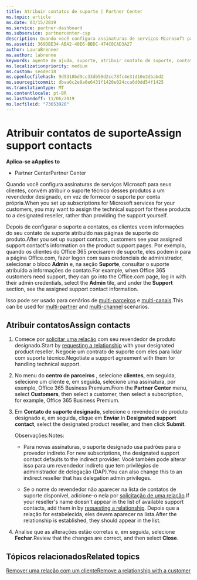 ```yaml
---
title: Atribuir contatos de suporte | Partner Center
ms.topic: article
ms.date: 03/15/2019
ms.service: partner-dashboard
ms.subservice: partnercenter-csp
description: Quando você configura assinaturas de serviços Microsoft para seus clientes, convém atribuir o suporte técnico desses produtos a um revendedor designado, em vez de fornecer o suporte por conta própria.
ms.assetid: 369DBE34-ABA2-40E6-BBDC-474C0CAD3A27
author: LauraBrenner
ms.author: labrenne
keywords: agente de ajuda, suporte, atribuir contato de suporte, contato de suporte designado
ms.localizationpriority: medium
ms.custom: seodec18
ms.openlocfilehash: 9d5318bd9cc33db50d2cc78fc4e31d10e2dbabd2
ms.sourcegitcommit: dbaa6c2e8a0e6431f1420e024cca6d0dd54f1425
ms.translationtype: MT
ms.contentlocale: pt-BR
ms.lasthandoff: 11/06/2019
ms.locfileid: "73653920"
---
```

# <a name="assign-support-contacts"></a><span data-ttu-id="774fa-104">Atribuir contatos de suporte</span><span class="sxs-lookup"><span data-stu-id="774fa-104">Assign support contacts</span></span>

<span data-ttu-id="774fa-105">**Aplica-se a**</span><span class="sxs-lookup"><span data-stu-id="774fa-105">**Applies to**</span></span>

-  <span data-ttu-id="774fa-106">Partner Center</span><span class="sxs-lookup"><span data-stu-id="774fa-106">Partner Center</span></span>

<span data-ttu-id="774fa-107">Quando você configura assinaturas de serviços Microsoft para seus clientes, convém atribuir o suporte técnico desses produtos a um revendedor designado, em vez de fornecer o suporte por conta própria.</span><span class="sxs-lookup"><span data-stu-id="774fa-107">When you set up subscriptions for Microsoft services for your customers, you may want to assign the technical support for these products to a designated reseller, rather than providing the support yourself.</span></span>

<span data-ttu-id="774fa-108">Depois de configurar o suporte a contatos, os clientes veem informações do seu contato de suporte atribuído nas páginas de suporte do produto.</span><span class="sxs-lookup"><span data-stu-id="774fa-108">After you set up support contacts, customers see your assigned support contact's information on the product support pages.</span></span> <span data-ttu-id="774fa-109">Por exemplo, quando os clientes do Office 365 precisarem de suporte, eles podem ir para a página Office.com, fazer logon com suas credenciais de administrador, selecionar o bloco **Admin** e, na seção **Suporte**, consultar o suporte atribuído a informações de contato.</span><span class="sxs-lookup"><span data-stu-id="774fa-109">For example, when Office 365 customers need support, they can go into the Office.com page, log in with their admin credentials, select the **Admin** tile, and under the **Support** section, see the assigned support contact information.</span></span>

<span data-ttu-id="774fa-110">Isso pode ser usado para cenários de [multi-parceiros](multipartner.md) e [multi-canais](multichannel.md).</span><span class="sxs-lookup"><span data-stu-id="774fa-110">This can be used for [multi-partner](multipartner.md) and [multi-channel](multichannel.md) scenarios.</span></span> 

<a href="" id="assigncontacts"></a>
## <a name="assign-contacts"></a><span data-ttu-id="774fa-111">Atribuir contatos</span><span class="sxs-lookup"><span data-stu-id="774fa-111">Assign contacts</span></span>

1.  <span data-ttu-id="774fa-112">Comece por [solicitar uma relação](request-a-relationship-with-a-customer.md) com seu revendedor de produto designado.</span><span class="sxs-lookup"><span data-stu-id="774fa-112">Start by [requesting a relationship](request-a-relationship-with-a-customer.md) with your designated product reseller.</span></span> <span data-ttu-id="774fa-113">Negocie um contrato de suporte com eles para lidar com suporte técnico.</span><span class="sxs-lookup"><span data-stu-id="774fa-113">Negotiate a support agreement with them for handling technical support.</span></span>

2.  <span data-ttu-id="774fa-114">No menu do **centro de parceiros** , selecione **clientes**, em seguida, selecione um cliente e, em seguida, selecione uma assinatura, por exemplo, Office 365 Business Premium.</span><span class="sxs-lookup"><span data-stu-id="774fa-114">From the **Partner Center** menu, select **Customers**, then select a customer, then select a subscription, for example, Office 365 Business Premium.</span></span>

3.  <span data-ttu-id="774fa-115">Em **Contato de suporte designado**, selecione o revendedor de produto designado e, em seguida, clique em **Enviar**.</span><span class="sxs-lookup"><span data-stu-id="774fa-115">In  **Designated support contact**, select the designated product reseller, and then click **Submit**.</span></span> 

    <span data-ttu-id="774fa-116">Observações:</span><span class="sxs-lookup"><span data-stu-id="774fa-116">Notes:</span></span> 
    
    *  <span data-ttu-id="774fa-117">Para novas assinaturas, o suporte designado usa padrões para o provedor indireto.</span><span class="sxs-lookup"><span data-stu-id="774fa-117">For new subscriptions, the designated support contact defaults to the indirect provider.</span></span> <span data-ttu-id="774fa-118">Você também pode alterar isso para um revendedor indireto que tem privilégios de administrador de delegação (DAP).</span><span class="sxs-lookup"><span data-stu-id="774fa-118">You can also change this to an indirect reseller that has delegation admin privileges.</span></span>
    
    *  <span data-ttu-id="774fa-119">Se o nome do revendedor não aparecer na lista de contatos de suporte disponível, adicione-o nela por [solicitação de uma relação](request-a-relationship-with-a-customer.md).</span><span class="sxs-lookup"><span data-stu-id="774fa-119">If your reseller's name doesn't appear in the list of available support contacts, add them in by [requesting a relationship](request-a-relationship-with-a-customer.md).</span></span> <span data-ttu-id="774fa-120">Depois que a relação for estabelecida, eles devem aparecer na lista.</span><span class="sxs-lookup"><span data-stu-id="774fa-120">After the relationship is established, they should appear in the list.</span></span>  

4.  <span data-ttu-id="774fa-121">Analise que as alterações estão corretas e, em seguida, selecione **Fechar**.</span><span class="sxs-lookup"><span data-stu-id="774fa-121">Review that the changes are correct, and then select **Close**.</span></span>

## <a name="related-topics"></a><span data-ttu-id="774fa-122">Tópicos relacionados</span><span class="sxs-lookup"><span data-stu-id="774fa-122">Related topics</span></span>

[<span data-ttu-id="774fa-123">Remover uma relação com um cliente</span><span class="sxs-lookup"><span data-stu-id="774fa-123">Remove a relationship with a customer</span></span>](remove-a-relationship.md)